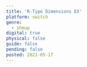 ```yaml
---
title: 'R-Type Dimensions EX'
platform: switch
genre:
  - shmup
digital: true
physical: false
guide: false
pending: false
posted: 2021-05-17
---
```

